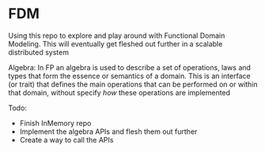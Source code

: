 # FDM

Using this repo to explore and play around with Functional Domain Modeling.
This will eventually get fleshed out further in a scalable distributed system

Algebra:
In FP an algebra is used to describe a set of operations, laws and types that form the essence
or semantics of a domain.  This is an interface (or trait) that defines the 
main operations that can be performed on or within that domain, without specify *how* these operations
are implemented

Todo:
  - Finish InMemory repo
  - Implement the algebra APIs and flesh them out further
  - Create a way to call the APIs
